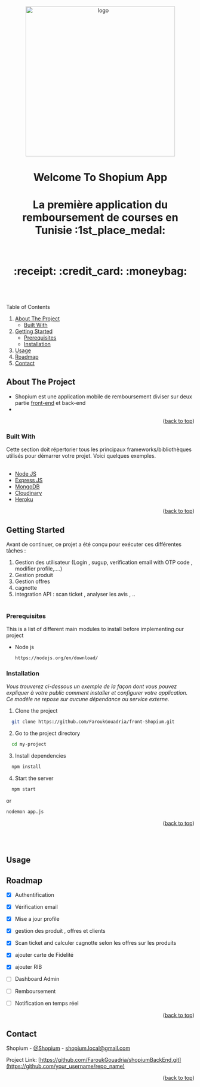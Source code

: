 <a name="readme-top"></a>
<!-- PROJECT LOGO -->
<br />
<div align="center">
  <img src="https://i.ibb.co/njkqjW7/17984.png" alt="logo" width="400" height="auto" />
  <h1>Welcome To Shopium App</h1>
  
  
  <h1 >La première application du remboursement de courses en Tunisie :1st_place_medal: </h1> 
  <br/>
  <h1 align="center"> :receipt: :credit_card: :moneybag: </h1> 
</div>

<div>
<br />
<br />
<br />
</div>

<!-- TABLE OF CONTENTS -->
  <summary>Table of Contents</summary>
  <ol>
    <li>
      <a href="#about-the-project">About The Project</a>
      <ul>
        <li><a href="#built-with">Built With</a></li>
      </ul>
    </li>
    <li>
      <a href="#getting-started">Getting Started</a>
      <ul>
        <li><a href="#prerequisites">Prerequisites</a></li>
        <li><a href="#installation">Installation</a></li>
      </ul>
    </li>
    <li><a href="#usage">Usage</a></li>
    <li><a href="#roadmap">Roadmap</a></li>
    <li><a href="#contact">Contact</a></li>
  </ol>


<a name="about-the-project"></a>
<!-- ABOUT THE PROJECT -->
## About The Project

* Shopium est une application mobile de remboursement diviser sur deux partie <a href="https://github.com/FaroukGouadria/front-Shopium.git">front-end</a> et <a name="readme-top"> back-end</a>   
* 

<p align="right">(<a href="#readme-top">back to top</a>)</p>


<a name="built-with"></a>
### Built With

Cette section doit répertorier tous les principaux frameworks/bibliothèques utilisés pour démarrer votre projet. Voici quelques exemples.
<br />
<br />
  <ul>
    <li>
      <a href="https://nodejs.org" target="_blank" rel="noreferrer"> Node JS </a>
    </li>
    <li>
     <a href="https://expressjs.com" target="_blank" rel="noreferrer"> Express JS </a>
    </li>
     <li>
     <a href="https://www.mongodb.com/" target="_blank" rel="noreferrer"> MongoDB </a>
    </li>
     <li>
     <a href="https://cloudinary.com/" target="_blank" rel="noreferrer"> Cloudinary </a>
    </li>
     <li>
     <a href="https://id.heroku.com/login" target="_blank" rel="noreferrer"> Heroku </a>
    </li>
  </ul>

<p align="right">(<a href="#readme-top">back to top</a>)</p>

<a name="getting-started"></a>

<!-- GETTING STARTED -->
## Getting Started

Avant de continuer, ce projet a été conçu pour exécuter ces différentes tâches :
<br />
1. Gestion des utilisateur (Login , sugup, verification email with OTP code , modifier profile,....)
2. Gestion produit
3. Gestion offres 
4. cagnotte
5. integration API : scan ticket , analyser les avis , ..
<br /><br />
### Prerequisites

This is a list of different main modules to install before implementing our project
* Node js 
  ```sh
  https://nodejs.org/en/download/
  ```
### Installation

_Vous trouverez ci-dessous un exemple de la façon dont vous pouvez expliquer à votre public comment installer et configurer votre application. Ce modèle ne repose sur aucune dépendance ou service externe._

1. Clone the project

```bash
  git clone https://github.com/FaroukGouadria/front-Shopium.git
```

2. Go to the project directory

```bash
  cd my-project
```

3. Install dependencies

```bash
  npm install
```

4. Start the server

```bash
  npm start
```
or 
   ```bash
  nodemon app.js
```

<p align="right">(<a href="#readme-top">back to top</a>)</p>



<!-- USAGE EXAMPLES -->
<br /><br />
## Usage






## Roadmap

- [x] Authentification
- [x] Vérification email
- [x] Mise a jour profile 
- [x] gestion des produit , offres et clients
- [x] Scan ticket and calculer cagnotte selon les offres sur les produits
- [x] ajouter carte de Fidelité
- [x] ajouter RIB
- [ ] Dashboard Admin 
- [ ] Remboursement
- [ ] Notification en temps réel




<p align="right">(<a href="#readme-top">back to top</a>)</p>



<!-- CONTACT -->
## Contact

Shopium - [@Shopium](https://twitter.com/your_username) - shopium.local@gmail.com

Project Link: [https://github.com/FaroukGouadria/shopiumBackEnd.git](https://github.com/your_username/repo_name)

<p align="right">(<a href="#readme-top">back to top</a>)</p>






<!-- MARKDOWN LINKS & IMAGES -->
<!-- https://www.markdownguide.org/basic-syntax/#reference-style-links -->
[contributors-shield]: https://img.shields.io/github/contributors/othneildrew/Best-README-Template.svg?style=for-the-badge
[contributors-url]: https://github.com/othneildrew/Best-README-Template/graphs/contributors
[forks-shield]: https://img.shields.io/github/forks/othneildrew/Best-README-Template.svg?style=for-the-badge
[forks-url]: https://github.com/othneildrew/Best-README-Template/network/members
[stars-shield]: https://img.shields.io/github/stars/othneildrew/Best-README-Template.svg?style=for-the-badge
[stars-url]: https://github.com/othneildrew/Best-README-Template/stargazers
[issues-shield]: https://img.shields.io/github/issues/othneildrew/Best-README-Template.svg?style=for-the-badge
[issues-url]: https://github.com/othneildrew/Best-README-Template/issues
[license-shield]: https://img.shields.io/github/license/othneildrew/Best-README-Template.svg?style=for-the-badge
[license-url]: https://github.com/othneildrew/Best-README-Template/blob/master/LICENSE.txt
[linkedin-shield]: https://img.shields.io/badge/-LinkedIn-black.svg?style=for-the-badge&logo=linkedin&colorB=555
[linkedin-url]: https://linkedin.com/in/othneildrew
[product-screenshot]: images/screenshot.png
[Next.js]: https://img.shields.io/badge/next.js-000000?style=for-the-badge&logo=nextdotjs&logoColor=white
[Next-url]: https://nextjs.org/
[React.js]: https://img.shields.io/badge/React-20232A?style=for-the-badge&logo=react&logoColor=61DAFB
[React-url]: https://reactjs.org/
[Vue.js]: https://img.shields.io/badge/Vue.js-35495E?style=for-the-badge&logo=vuedotjs&logoColor=4FC08D
[Vue-url]: https://vuejs.org/
[Angular.io]: https://img.shields.io/badge/Angular-DD0031?style=for-the-badge&logo=angular&logoColor=white
[Angular-url]: https://angular.io/
[Svelte.dev]: https://img.shields.io/badge/Svelte-4A4A55?style=for-the-badge&logo=svelte&logoColor=FF3E00
[Svelte-url]: https://svelte.dev/
[Laravel.com]: https://img.shields.io/badge/Laravel-FF2D20?style=for-the-badge&logo=laravel&logoColor=white
[Laravel-url]: https://laravel.com
[Bootstrap.com]: https://img.shields.io/badge/Bootstrap-563D7C?style=for-the-badge&logo=bootstrap&logoColor=white
[Bootstrap-url]: https://getbootstrap.com
[JQuery.com]: https://img.shields.io/badge/jQuery-0769AD?style=for-the-badge&logo=jquery&logoColor=white
[JQuery-url]: https://jquery.com 
